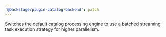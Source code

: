 ```yaml
---
'@backstage/plugin-catalog-backend': patch
---
```


Switches the default catalog processing engine to use a batched streaming task execution strategy for higher parallelism.
